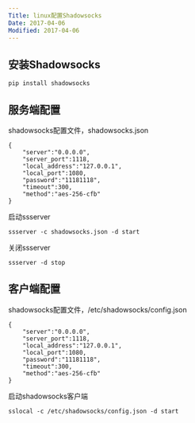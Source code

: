 ```yaml
---
Title: linux配置Shadowsocks
Date: 2017-04-06
Modified: 2017-04-06
---
```


## 安装Shadowsocks
```
pip install shadowsocks
```

## 服务端配置
shadowsocks配置文件，shadowsocks.json
```
{
    "server":"0.0.0.0",
    "server_port":1118,
    "local_address":"127.0.0.1",
    "local_port":1080,
    "password":"11181118",
    "timeout":300,
    "method":"aes-256-cfb"
}
```

启动ssserver
```
ssserver -c shadowsocks.json -d start
```

关闭ssserver
```
ssserver -d stop
```
 
## 客户端配置 
shadowsocks配置文件，/etc/shadowsocks/config.json
```
{
    "server":"0.0.0.0",
    "server_port":1118,
    "local_address":"127.0.0.1",
    "local_port":1080,
    "password":"11181118",
    "timeout":300,
    "method":"aes-256-cfb"
}
```
 
启动shadowsocks客户端
```
sslocal -c /etc/shadowsocks/config.json -d start
```
  
 